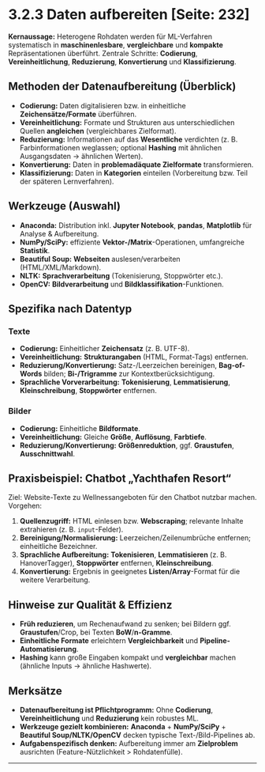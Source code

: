 # 3.2.3 Daten aufbereiten [Seite: 232]

**Kernaussage:** Heterogene Rohdaten werden für ML-Verfahren systematisch in **maschinenlesbare**, **vergleichbare** und **kompakte** Repräsentationen überführt. Zentrale Schritte: **Codierung**, **Vereinheitlichung**, **Reduzierung**, **Konvertierung** und **Klassifizierung**.

## Methoden der Datenaufbereitung (Überblick)

* **Codierung:** Daten digitalisieren bzw. in einheitliche **Zeichensätze/Formate** überführen. 
* **Vereinheitlichung:** Formate und Strukturen aus unterschiedlichen Quellen **angleichen** (vergleichbares Zielformat).
* **Reduzierung:** Informationen auf das **Wesentliche** verdichten (z. B. Farbinformationen weglassen; optional **Hashing** mit ähnlichen Ausgangsdaten → ähnlichen Werten).
* **Konvertierung:** Daten in **problemadäquate Zielformate** transformieren.
* **Klassifizierung:** Daten in **Kategorien** einteilen (Vorbereitung bzw. Teil der späteren Lernverfahren).

## Werkzeuge (Auswahl)

* **Anaconda:** Distribution inkl. **Jupyter Notebook**, **pandas**, **Matplotlib** für Analyse & Aufbereitung.
* **NumPy/SciPy:** effiziente **Vektor-/Matrix**-Operationen, umfangreiche **Statistik**.
* **Beautiful Soup:** **Webseiten** auslesen/verarbeiten (HTML/XML/Markdown).
* **NLTK:** **Sprachverarbeitung** (Tokenisierung, Stoppwörter etc.).
* **OpenCV:** **Bildverarbeitung** und **Bildklassifikation**-Funktionen.

## Spezifika nach Datentyp

### Texte

* **Codierung:** Einheitlicher **Zeichensatz** (z. B. UTF-8).
* **Vereinheitlichung:** **Strukturangaben** (HTML, Format-Tags) entfernen.
* **Reduzierung/Konvertierung:** Satz-/Leerzeichen bereinigen, **Bag-of-Words** bilden; **Bi-/Trigramme** zur Kontextberücksichtigung.
* **Sprachliche Vorverarbeitung:** **Tokenisierung**, **Lemmatisierung**, **Kleinschreibung**, **Stoppwörter** entfernen.

### Bilder

* **Codierung:** Einheitliche **Bildformate**.
* **Vereinheitlichung:** Gleiche **Größe**, **Auflösung**, **Farbtiefe**.
* **Reduzierung/Konvertierung:** **Größenreduktion**, ggf. **Graustufen**, **Ausschnittwahl**.

## Praxisbeispiel: Chatbot „Yachthafen Resort“

Ziel: Website-Texte zu Wellnessangeboten für den Chatbot nutzbar machen. Vorgehen:

1. **Quellenzugriff:** HTML einlesen bzw. **Webscraping**; relevante Inhalte extrahieren (z. B. `input`-Felder).
2. **Bereinigung/Normalisierung:** Leerzeichen/Zeilenumbrüche entfernen; einheitliche Bezeichner.
3. **Sprachliche Aufbereitung:** **Tokenisieren**, **Lemmatisieren** (z. B. HanoverTagger), **Stoppwörter** entfernen, **Kleinschreibung**.
4. **Konvertierung:** Ergebnis in geeignetes **Listen/Array**-Format für die weitere Verarbeitung.

## Hinweise zur Qualität & Effizienz

* **Früh reduzieren**, um Rechenaufwand zu senken; bei Bildern ggf. **Graustufen**/Crop, bei Texten **BoW**/**n-Gramme**.
* **Einheitliche Formate** erleichtern **Vergleichbarkeit** und **Pipeline-Automatisierung**. 
* **Hashing** kann große Eingaben kompakt und **vergleichbar** machen (ähnliche Inputs → ähnliche Hashwerte). 

## Merksätze

* **Datenaufbereitung ist Pflichtprogramm:** Ohne **Codierung**, **Vereinheitlichung** und **Reduzierung** kein robustes ML. 
* **Werkzeuge gezielt kombinieren:** **Anaconda** + **NumPy/SciPy** + **Beautiful Soup/NLTK/OpenCV** decken typische Text-/Bild-Pipelines ab.
* **Aufgabenspezifisch denken:** Aufbereitung immer am **Zielproblem** ausrichten (Feature-Nützlichkeit > Rohdatenfülle). 

---
